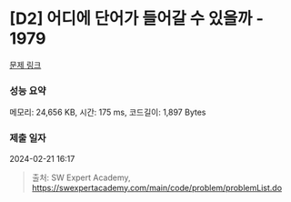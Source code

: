 # [D2] 어디에 단어가 들어갈 수 있을까 - 1979 

[문제 링크](https://swexpertacademy.com/main/code/problem/problemDetail.do?contestProbId=AV5PuPq6AaQDFAUq) 

### 성능 요약

메모리: 24,656 KB, 시간: 175 ms, 코드길이: 1,897 Bytes

### 제출 일자

2024-02-21 16:17



> 출처: SW Expert Academy, https://swexpertacademy.com/main/code/problem/problemList.do